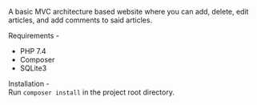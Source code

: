 A basic MVC architecture based website where you can add, delete, edit articles, and add comments to said articles.

Requirements -
* PHP 7.4
* Composer
* SQLite3

Installation - <br>
Run ```composer install``` in the project root directory.